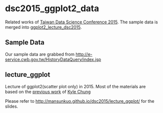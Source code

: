 # dsc2015_ggplot2_data

Related works of 
[Taiwan Data Science Conference 2015](http://datasci.tw/).
The sample data is merged into 
[ggplot2_lecture_dsc2015](https://github.com/everdark/ggplot2_lecture_dsc2015).

## Sample Data

Our sample data are grabbed from http://e-service.cwb.gov.tw/HistoryDataQuery/index.jsp

## lecture_ggplot

Lecture of ggplot2(scatter plot only) in 2015.
Most of the materials are based on the 
[previous work](https://github.com/everdark/lecture_ggplot) of
[Kyle Chung](https://github.com/everdark)

Please refer to http://mansunkuo.github.io/dsc2015/lecture_ggplot/
for the slides.
